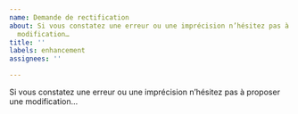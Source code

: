 ```yaml
---
name: Demande de rectification
about: Si vous constatez une erreur ou une imprécision n’hésitez pas à proposer une
  modification…
title: ''
labels: enhancement
assignees: ''

---
```


Si vous constatez une erreur ou une imprécision n’hésitez pas à proposer une modification…
